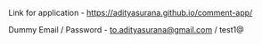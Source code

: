 Link for application - https://adityasurana.github.io/comment-app/

Dummy Email / Password - to.adityasurana@gmail.com / test1@
